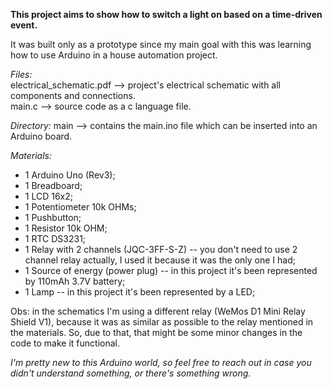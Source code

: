 **This project aims to show how to switch a light on based on a time-driven event.**

It was built only as a prototype since my main goal with this was learning how to use Arduino in a house automation project.

_Files:_<br>
electrical_schematic.pdf --> project's electrical schematic with all components and connections.<br>
main.c --> source code as a c language file.<br>

_Directory:_
main --> contains the main.ino file which can be inserted into an Arduino board.

_Materials:_
- 1 Arduino Uno (Rev3);
- 1 Breadboard;
- 1 LCD 16x2;
- 1 Potentiometer 10k OHMs;
- 1 Pushbutton;
- 1 Resistor 10k OHM;
- 1 RTC DS3231;
- 1 Relay with 2 channels (JQC-3FF-S-Z) -- you don't need to use 2 channel relay actually, I used it because it was the only one I had;
- 1 Source of energy (power plug) -- in this project it's been represented by 110mAh 3.7V battery;
- 1 Lamp -- in this project it's been represented by a LED;

Obs: in the schematics I'm using a different relay (WeMos D1 Mini Relay Shield V1), because it was as similar as possible to the relay mentioned in the materials. So, due to that, that might be some minor changes in the code to make it functional.

_I'm pretty new to this Arduino world, so feel free to reach out in case you didn't understand something, or there's something wrong._